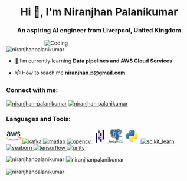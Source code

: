 <h1 align="center">Hi 👋, I'm Niranjhan Palanikumar</h1>
<h3 align="center">An aspiring AI engineer from Liverpool, United Kingdom</h3>
<img align="right" alt="Coding" width="400" src="https://databand.ai/wp-content/uploads/2021/09/Hero-image-illustration-video.gif">


<p align="left"> <img src="https://komarev.com/ghpvc/?username=niranjhanpalanikumar&label=Profile%20views&color=0e75b6&style=flat" alt="niranjhanpalanikumar" /> </p>

- 🌱 I’m currently learning **Data pipelines and AWS Cloud Services**

- 📫 How to reach me **niranjhan.p@gmail.com**

<h3 align="left">Connect with me:</h3>
<p align="left">
<a href="https://linkedin.com/in/niranjhan-palanikumar" target="blank"><img align="center" src="https://raw.githubusercontent.com/rahuldkjain/github-profile-readme-generator/master/src/images/icons/Social/linked-in-alt.svg" alt="niranjhan-palanikumar" height="30" width="40" /></a>
<a href="https://kaggle.com/niranjhan palanikumar" target="blank"><img align="center" src="https://raw.githubusercontent.com/rahuldkjain/github-profile-readme-generator/master/src/images/icons/Social/kaggle.svg" alt="niranjhan palanikumar" height="30" width="40" /></a>
</p>

<h3 align="left">Languages and Tools:</h3>
<p align="left"> <a href="https://aws.amazon.com" target="_blank" rel="noreferrer"> <img src="https://raw.githubusercontent.com/devicons/devicon/master/icons/amazonwebservices/amazonwebservices-original-wordmark.svg" alt="aws" width="40" height="40"/> </a> <a href="https://kafka.apache.org/" target="_blank" rel="noreferrer"> <img src="https://www.vectorlogo.zone/logos/apache_kafka/apache_kafka-icon.svg" alt="kafka" width="40" height="40"/> </a> <a href="https://www.mathworks.com/" target="_blank" rel="noreferrer"> <img src="https://upload.wikimedia.org/wikipedia/commons/2/21/Matlab_Logo.png" alt="matlab" width="40" height="40"/> </a> <a href="https://opencv.org/" target="_blank" rel="noreferrer"> <img src="https://www.vectorlogo.zone/logos/opencv/opencv-icon.svg" alt="opencv" width="40" height="40"/> </a> <a href="https://pandas.pydata.org/" target="_blank" rel="noreferrer"> <img src="https://raw.githubusercontent.com/devicons/devicon/2ae2a900d2f041da66e950e4d48052658d850630/icons/pandas/pandas-original.svg" alt="pandas" width="40" height="40"/> </a> <a href="https://www.postgresql.org" target="_blank" rel="noreferrer"> <img src="https://raw.githubusercontent.com/devicons/devicon/master/icons/postgresql/postgresql-original-wordmark.svg" alt="postgresql" width="40" height="40"/> </a> <a href="https://www.python.org" target="_blank" rel="noreferrer"> <img src="https://raw.githubusercontent.com/devicons/devicon/master/icons/python/python-original.svg" alt="python" width="40" height="40"/> </a> <a href="https://scikit-learn.org/" target="_blank" rel="noreferrer"> <img src="https://upload.wikimedia.org/wikipedia/commons/0/05/Scikit_learn_logo_small.svg" alt="scikit_learn" width="40" height="40"/> </a> <a href="https://seaborn.pydata.org/" target="_blank" rel="noreferrer"> <img src="https://seaborn.pydata.org/_images/logo-mark-lightbg.svg" alt="seaborn" width="40" height="40"/> </a> <a href="https://www.tensorflow.org" target="_blank" rel="noreferrer"> <img src="https://www.vectorlogo.zone/logos/tensorflow/tensorflow-icon.svg" alt="tensorflow" width="40" height="40"/> </a> <a href="https://unity.com/" target="_blank" rel="noreferrer"> <img src="https://www.vectorlogo.zone/logos/unity3d/unity3d-icon.svg" alt="unity" width="40" height="40"/> </a> </p>

<p><img align="left" src="https://github-readme-stats.vercel.app/api/top-langs?username=niranjhanpalanikumar&show_icons=true&locale=en&layout=compact" alt="niranjhanpalanikumar" /></p>

<p>&nbsp;<img align="center" src="https://github-readme-stats.vercel.app/api?username=niranjhanpalanikumar&show_icons=true&locale=en" alt="niranjhanpalanikumar" /></p>

<p><img align="center" src="https://github-readme-streak-stats.herokuapp.com/?user=niranjhanpalanikumar&" alt="niranjhanpalanikumar" /></p>
